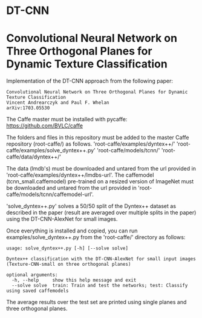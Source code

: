 # DT-CNN
Convolutional Neural Network on Three Orthogonal Planes for Dynamic Texture Classification
=======

Implementation of the DT-CNN approach from the following paper:

    Convolutional Neural Network on Three Orthogonal Planes for Dynamic Texture Classification
    Vincent Andrearczyk and Paul F. Whelan
    arXiv:1703.05530

The Caffe master must be installed with pycaffe:
https://github.com/BVLC/caffe


The folders and files in this repository must be added to the master Caffe repository (root-caffe/) as follows.
'root-caffe/examples/dyntex++/'
'root-caffe/examples/solve_dyntex++.py'
'root-caffe/models/tcnn/'
'root-caffe/data/dyntex++/'

The data (lmdb's) must be downloaded and untared from the url provided in 'root-caffe/examples/dyntex++/lmdbs-url'.
The caffemodel (tcnn_small.caffemodel) pre-trained on a resized version of ImageNet must be downloaded and untared from the url
provided in 'root-caffe/models/tcnn/caffemodel-url'.

'solve_dyntex++.py' solves a 50/50 split of the Dyntex++ dataset as described in the paper (result are averaged over multiple splits in the paper) using the DT-CNN-AlexNet for small images.

Once everything is installed and copied, you can run examples/solve_dyntex++.py from the 'root-caffe/' directory as follows:


    usage: solve_dyntex++.py [-h] [--solve solve]
    
    Dyntex++ classification with the DT-CNN-AlexNet for small input images
    (Texture-CNN-small on three orthogonal planes)
    
    optional arguments:
      -h, --help     show this help message and exit
      --solve solve  train: Train and test the networks; test: Classify using saved caffemodels
      

The average results over the test set are printed using single planes and three orthogonal planes.

